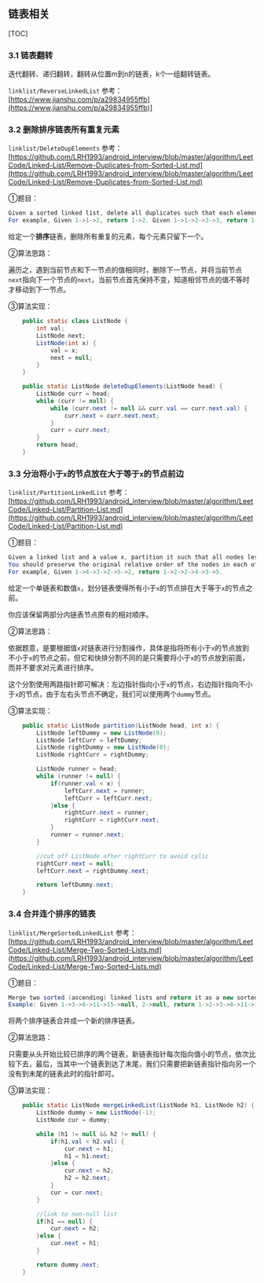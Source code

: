 ## 链表相关

[TOC]

### 3.1 链表翻转

迭代翻转、递归翻转，翻转从位置m到n的链表，k个一组翻转链表。

`linklist/ReverseLinkedList` 参考：[https://www.jianshu.com/p/a29834955ffb](https://www.jianshu.com/p/a29834955ffb)]

### 3.2 删除排序链表所有重复元素

`linklist/DeleteDupElements` 参考：[https://github.com/LRH1993/android_interview/blob/master/algorithm/LeetCode/Linked-List/Remove-Duplicates-from-Sorted-List.md](https://github.com/LRH1993/android_interview/blob/master/algorithm/LeetCode/Linked-List/Remove-Duplicates-from-Sorted-List.md)

①题目：

```java
Given a sorted linked list, delete all duplicates such that each element appear only once.
For example, Given 1->1->2, return 1->2. Given 1->1->2->3->3, return 1->2->3.
```

给定一个**排序**链表，删除所有重复的元素，每个元素只留下一个。

②算法思路：

遍历之，遇到当前节点和下一节点的值相同时，删除下一节点，并将当前节点`next`指向下一个节点的`next`，当前节点首先保持不变，知道相邻节点的值不等时才移动到下一节点。

③算法实现：

```java
    public static class ListNode {
        int val;
        ListNode next;
        ListNode(int x) {
            val = x;
            next = null;
        }
    }

    public static ListNode deleteDupElements(ListNode head) {
        ListNode curr = head;
        while (curr != null) {
            while (curr.next != null && curr.val == curr.next.val) {
                curr.next = curr.next.next;
            }
            curr = curr.next;
        }
        return head;
    }
```

### 3.3 分治将小于`x`的节点放在大于等于`x`的节点前边

`linklist/PartitionLinkedList` 参考：[https://github.com/LRH1993/android_interview/blob/master/algorithm/LeetCode/Linked-List/Partition-List.md](https://github.com/LRH1993/android_interview/blob/master/algorithm/LeetCode/Linked-List/Partition-List.md)

①题目：

```java
Given a linked list and a value x, partition it such that all nodes less that x come before nodes greater than or equal to x.
You should preserve the original relative order of the nodes in each of the two partitions.
For example, Given 1->4->3->2->5->2, return 1->2->2->4->3->5.
```

给定一个单链表和数值`x`，划分链表使得所有小于`x`的节点排在大于等于`x`的节点之前。

你应该保留两部分内链表节点原有的相对顺序。

②算法思路：

依据题意，是要根据值`x`对链表进行分割操作，具体是指将所有小于`x`的节点放到不小于`x`的节点之前，但它和快排分割不同的是只需要将小于`x`的节点放到前面，而并不要求对元素进行排序。

这个分割使用两路指针即可解决：左边指针指向小于`x`的节点，右边指针指向不小于`x`的节点，由于左右头节点不确定，我们可以使用两个`dummy`节点。

③算法实现：

```java
    public static ListNode partition(ListNode head, int x) {
        ListNode leftDummy = new ListNode(0);
        ListNode leftCurr = leftDummy;
        ListNode rightDummy = new ListNode(0);
        ListNode rightCurr = rightDummy;

        ListNode runner = head;
        while (runner != null) {
            if(runner.val < x) {
                leftCurr.next = runner;
                leftCurr = leftCurr.next;
            }else {
                rightCurr.next = runner;
                rightCurr = rightCurr.next;
            }
            runner = runner.next;
        }

        //cut off ListNode after rightCurr to avoid cylic
        rightCurr.next = null;
        leftCurr.next = rightDummy.next;

        return leftDummy.next;
    }
```

### 3.4 合并连个排序的链表

`linklist/MergeSortedLinkedList` 参考：[https://github.com/LRH1993/android_interview/blob/master/algorithm/LeetCode/Linked-List/Merge-Two-Sorted-Lists.md](https://github.com/LRH1993/android_interview/blob/master/algorithm/LeetCode/Linked-List/Merge-Two-Sorted-Lists.md)

①题目：

```java
Merge two sorted (ascending) linked lists and return it as a new sorted list. The new sorted list should be made by splicing together the nodes of the two lists and sorted in ascending order.
Example: Given 1->3->8->11->15->null, 2->null, return 1->2->3->8->11->15->null.
```

将两个排序链表合并成一个新的排序链表。

②算法思路：

只需要从头开始比较已排序的两个链表，新链表指针每次指向值小的节点，依次比较下去，最后，当其中一个链表到达了末尾，我们只需要把新链表指针指向另一个没有到末尾的链表此时的指针即可。

③算法实现：

```java
    public static ListNode mergeLinkedList(ListNode h1, ListNode h2) {
        ListNode dummy = new ListNode(-1);
        ListNode cur = dummy;

        while (h1 != null && h2 != null) {
            if(h1.val < h2.val) {
                cur.next = h1;
                h1 = h1.next;
            }else {
                cur.next = h2;
                h2 = h2.next;
            }
            cur = cur.next;
        }

        //link to non-null list
        if(h1 == null) {
            cur.next = h2;
        }else {
            cur.next = h1;
        }

        return dummy.next;
    }
```

